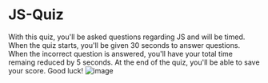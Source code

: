 # JS-Quiz
With this quiz, you'll be asked questions regarding JS and will be timed. When the quiz starts, you'll be given 30 seconds to answer questions. When the incorrect question is answered, you'll have your total time remaing reduced by 5 seconds. At the end of the quiz, you'll be able to save your score. Good luck!
![image](https://user-images.githubusercontent.com/116414886/206099683-3dccf640-8d37-4764-be0a-6f2d2ba4c2b3.png)
